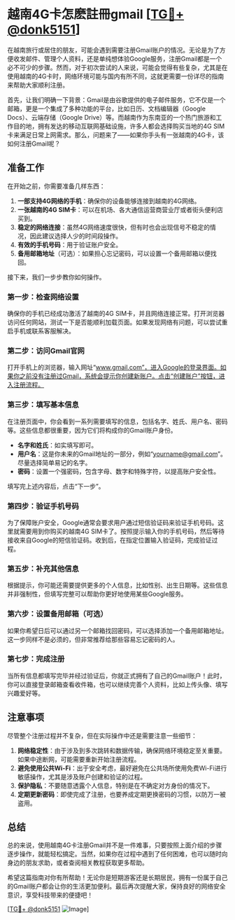# 越南4G卡怎麽註冊gmail [[TG💪+ @donk5151](https://t.me/s/donk5151)]

在越南旅行或居住的朋友，可能会遇到需要注册Gmail账户的情况。无论是为了方便收发邮件、管理个人资料，还是单纯想体验Google服务，注册Gmail都是一个必不可少的步骤。然而，对于初次尝试的人来说，可能会觉得有些复杂，尤其是在使用越南的4G卡时，网络环境可能与国内有所不同，这就更需要一份详尽的指南来帮助大家顺利注册。

首先，让我们明确一下背景：Gmail是由谷歌提供的电子邮件服务，它不仅是一个邮箱，更是一个集成了多种功能的平台，比如日历、文档编辑器（Google Docs）、云端存储（Google Drive）等。而越南作为东南亚的一个热门旅游和工作目的地，拥有发达的移动互联网基础设施，许多人都会选择购买当地的4G SIM卡来满足日常上网需求。那么，问题来了——如果你手头有一张越南的4G卡，该如何注册Gmail呢？

## 准备工作

在开始之前，你需要准备几样东西：

1. **一部支持4G网络的手机**：确保你的设备能够连接到越南的4G网络。
2. **一张越南的4G SIM卡**：可以在机场、各大通信运营商营业厅或者街头便利店买到。
3. **稳定的网络连接**：虽然4G网络速度很快，但有时也会出现信号不稳定的情况，因此建议选择人少的时间段操作。
4. **有效的手机号码**：用于验证账户安全。
5. **备用邮箱地址**（可选）：如果担心忘记密码，可以设置一个备用邮箱以便找回。

接下来，我们一步步教你如何操作。

### 第一步：检查网络设置

确保你的手机已经成功激活了越南的4G SIM卡，并且网络连接正常。打开浏览器访问任何网站，测试一下是否能顺利加载页面。如果发现网络有问题，可以尝试重启手机或联系客服解决。

### 第二步：访问Gmail官网

打开手机上的浏览器，输入网址“www.gmail.com”，进入Google的登录界面。如果你之前没有注册过Gmail，系统会提示你创建新账户。点击“创建账户”按钮，进入注册流程。

### 第三步：填写基本信息

在注册页面中，你会看到一系列需要填写的信息，包括名字、姓氏、用户名、密码等。这些信息都很重要，因为它们将构成你的Gmail账户身份。

- **名字和姓氏**：如实填写即可。
- **用户名**：这是你未来的Gmail地址的一部分，例如“yourname@gmail.com”。尽量选择简单易记的名字。
- **密码**：设置一个强密码，包含字母、数字和特殊字符，以提高账户安全性。

填写完上述内容后，点击“下一步”。

### 第四步：验证手机号码

为了保障账户安全，Google通常会要求用户通过短信验证码来验证手机号码。这里就需要用到你购买的越南4G SIM卡了。按照提示输入你的手机号码，然后等待接收来自Google的短信验证码。收到后，在指定位置输入验证码，完成验证过程。

### 第五步：补充其他信息

根据提示，你可能还需要提供更多的个人信息，比如性别、出生日期等。这些信息并非强制性，但填写完整可以帮助你更好地使用某些Google服务。

### 第六步：设置备用邮箱（可选）

如果你希望日后可以通过另一个邮箱找回密码，可以选择添加一个备用邮箱地址。这一步同样不是必须的，但非常推荐给那些容易忘记密码的人。

### 第七步：完成注册

当所有信息都填写完毕并经过验证后，你就正式拥有了自己的Gmail账户！此时，你可以直接登录邮箱查看收件箱，也可以继续完善个人资料，比如上传头像、填写兴趣爱好等。

## 注意事项

尽管整个注册过程并不复杂，但在实际操作中还是需要注意一些细节：

1. **网络稳定性**：由于涉及到多次跳转和数据传输，确保网络环境稳定至关重要。如果中途断网，可能需要重新开始注册流程。
2. **避免使用公共Wi-Fi**：出于安全考虑，最好避免在公共场所使用免费Wi-Fi进行敏感操作，尤其是涉及账户创建和验证的过程。
3. **保护隐私**：不要随意透露个人信息，特别是在不确定对方身份的情况下。
4. **定期更新密码**：即使完成了注册，也要养成定期更换密码的习惯，以防万一被盗用。

## 总结

总的来说，使用越南4G卡注册Gmail并不是一件难事，只要按照上面介绍的步骤逐步操作，就能轻松搞定。当然，如果你在过程中遇到了任何困难，也可以随时向身边的朋友求助，或者查阅相关教程获取更多帮助。

希望这篇指南对你有所帮助！无论你是短期游客还是长期居民，拥有一份属于自己的Gmail账户都会让你的生活更加便利。最后再次提醒大家，保持良好的网络安全意识，享受科技带来的便捷吧！

[[TG💪+ @donk5151](https://t.me/s/donk5151) ![Image](https://i.postimg.cc/rwNCRYN7/Snipaste-2025-04-30-17-27-05.png)]